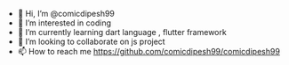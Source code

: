 - 👋 Hi, I’m @comicdipesh99
- 👀 I’m interested in coding
- 🌱 I’m currently learning dart language , flutter framework
- 💞️ I’m looking to collaborate on js project
- 📫 How to reach me https://github.com/comicdipesh99/comicdipesh99

<!---
comicdipesh99/comicdipesh99 is a ✨ special ✨ repository because its `README.md` (this file) appears on your GitHub profile.
You can click the Preview link to take a look at your changes.
--->

